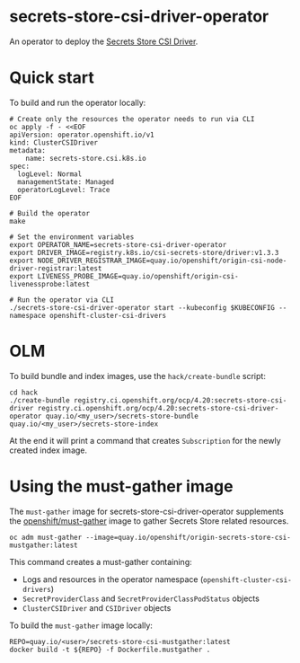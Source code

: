 # secrets-store-csi-driver-operator

An operator to deploy the [Secrets Store CSI Driver](https://github.com/openshift/secrets-store-csi-driver).

# Quick start

To build and run the operator locally:

```shell
# Create only the resources the operator needs to run via CLI
oc apply -f - <<EOF
apiVersion: operator.openshift.io/v1
kind: ClusterCSIDriver
metadata:
    name: secrets-store.csi.k8s.io
spec:
  logLevel: Normal
  managementState: Managed
  operatorLogLevel: Trace
EOF

# Build the operator
make

# Set the environment variables
export OPERATOR_NAME=secrets-store-csi-driver-operator
export DRIVER_IMAGE=registry.k8s.io/csi-secrets-store/driver:v1.3.3
export NODE_DRIVER_REGISTRAR_IMAGE=quay.io/openshift/origin-csi-node-driver-registrar:latest
export LIVENESS_PROBE_IMAGE=quay.io/openshift/origin-csi-livenessprobe:latest

# Run the operator via CLI
./secrets-store-csi-driver-operator start --kubeconfig $KUBECONFIG --namespace openshift-cluster-csi-drivers
```

# OLM

To build bundle and index images, use the `hack/create-bundle` script:

```shell
cd hack
./create-bundle registry.ci.openshift.org/ocp/4.20:secrets-store-csi-driver registry.ci.openshift.org/ocp/4.20:secrets-store-csi-driver-operator quay.io/<my_user>/secrets-store-bundle quay.io/<my_user>/secrets-store-index
```

At the end it will print a command that creates `Subscription` for the newly created index image.

# Using the must-gather image

The `must-gather` image for secrets-store-csi-driver-operator supplements the [openshift/must-gather](https://github.com/openshift/must-gather) image to gather Secrets Store related resources.

```shell
oc adm must-gather --image=quay.io/openshift/origin-secrets-store-csi-mustgather:latest
```

This command creates a must-gather containing:
- Logs and resources in the operator namespace (`openshift-cluster-csi-drivers`)
- `SecretProviderClass` and `SecretProviderClassPodStatus` objects
- `ClusterCSIDriver` and `CSIDriver` objects

To build the `must-gather` image locally:

```shell
REPO=quay.io/<user>/secrets-store-csi-mustgather:latest
docker build -t ${REPO} -f Dockerfile.mustgather .
```

